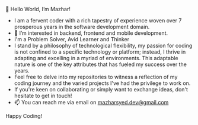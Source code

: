 👋 Hello World, I’m Mazhar!

- I am a fervent coder with a rich tapestry of experience woven over 7 prosperous years in the software development domain.
- 👀 I’m interested in backend, frontend and mobile development.
- I'm a Problem Solver, Avid Learner and Thinker
- I stand by a philosophy of technological flexibility, my passion for coding is not confined to a specific technology or platform; instead, I thrive in adapting and excelling in a myriad of environments. This adaptable nature is one of the key attributes that has fueled my success over the years.
- Feel free to delve into my repositories to witness a reflection of my coding journey and the varied projects I've had the privilege to work on.
- If you're keen on collaborating or simply want to exchange ideas, don't hesitate to get in touch!
- 📫 You can reach me via email on mazharsyed.dev@gmail.com

Happy Coding!

<!---
mazhardeveloper/mazhardeveloper is a ✨ special ✨ repository because its `README.md` (this file) appears on your GitHub profile.
You can click the Preview link to take a look at your changes.
--->
